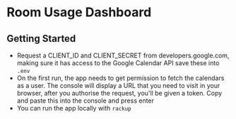 # Room Usage Dashboard

## Getting Started

 - Request a CLIENT_ID and CLIENT_SECRET from developers.google.com, making sure
     it has access to the Google Calendar API save these into `.env`
 - On the first run, the app needs to get permission to fetch the calendars as a
     user. The console will display a URL that you need to visit in your
     browser, after you authorise the request, you'll be given a token. Copy and
     paste this into the console and press enter
 - You can run the app locally with `rackup`